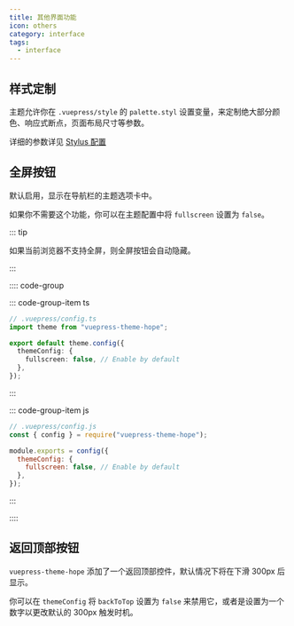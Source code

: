 ```yaml
---
title: 其他界面功能
icon: others
category: interface
tags:
  - interface
---
```


## 样式定制

主题允许你在 `.vuepress/style` 的 `palette.styl` 设置变量，来定制绝大部分颜色、响应式断点，页面布局尺寸等参数。

详细的参数详见 [Stylus 配置](../../config/stylus.md)

## 全屏按钮

默认启用，显示在导航栏的主题选项卡中。

如果你不需要这个功能，你可以在主题配置中将 `fullscreen` 设置为 `false`。

::: tip

如果当前浏览器不支持全屏，则全屏按钮会自动隐藏。

:::

:::: code-group

::: code-group-item ts

```ts {6}
// .vuepress/config.ts
import theme from "vuepress-theme-hope";

export default theme.config({
  themeConfig: {
    fullscreen: false, // Enable by default
  },
});
```

:::

::: code-group-item js

```js {6}
// .vuepress/config.js
const { config } = require("vuepress-theme-hope");

module.exports = config({
  themeConfig: {
    fullscreen: false, // Enable by default
  },
});
```

:::

::::

## 返回顶部按钮

`vuepress-theme-hope` 添加了一个返回顶部控件，默认情况下将在下滑 300px 后显示。

你可以在 `themeConfig` 将 `backToTop` 设置为 `false` 来禁用它，或者是设置为一个数字以更改默认的 300px 触发时机。
